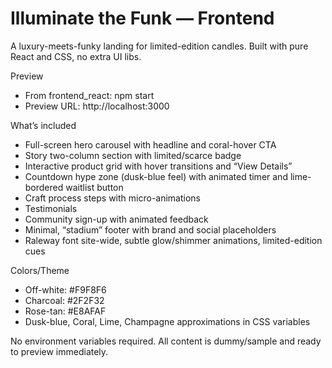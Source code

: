 # Illuminate the Funk — Frontend

A luxury-meets-funky landing for limited-edition candles. Built with pure React and CSS, no extra UI libs.

Preview
- From frontend_react: npm start
- Preview URL: http://localhost:3000

What’s included
- Full-screen hero carousel with headline and coral-hover CTA
- Story two-column section with limited/scarce badge
- Interactive product grid with hover transitions and “View Details”
- Countdown hype zone (dusk-blue feel) with animated timer and lime-bordered waitlist button
- Craft process steps with micro-animations
- Testimonials
- Community sign-up with animated feedback
- Minimal, “stadium” footer with brand and social placeholders
- Raleway font site-wide, subtle glow/shimmer animations, limited-edition cues

Colors/Theme
- Off-white: #F9F8F6
- Charcoal: #2F2F32
- Rose-tan: #E8AFAF
- Dusk-blue, Coral, Lime, Champagne approximations in CSS variables

No environment variables required. All content is dummy/sample and ready to preview immediately.
